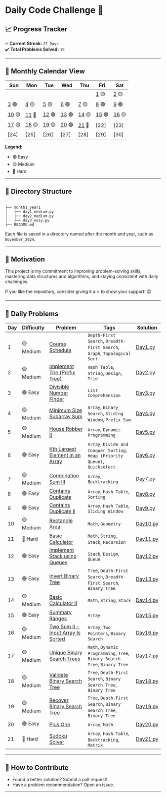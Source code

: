# **Daily Code Challenge 🚀**

## **📈 Progress Tracker**  
🔥 **Current Streak:** `27 Days`  
✔️ **Total Problems Solved:** `19`

---

## **📅 Monthly Calendar View**  
| Sun                                    | Mon                                    | Tue                                    | Wed                                  | Thu                                    | Fri                                  | Sat                                    |
| -------------------------------------- | -------------------------------------- | -------------------------------------- | ------------------------------------ | -------------------------------------- | ------------------------------------ | -------------------------------------- |
|                                        |                                        |                                        |                                      |                                        | [1](november_2024/day1_medium.py) 🟡 | [2](november_2024/day2_medium.py) 🟡   |
| [3](november_2024/day3_easy.py) 🟢     | [4](november_2024/day4_medium.py) 🟡   | [5](november_2024/day5_medium.py) 🟡   | [6](november_2024/day5_medium.py) 🟢 | [7](november_2024/day7_medium.py) 🟡   | [8](november_2024/day8_easy.py) 🟢   | [9](november_2024/day9_easy.py) 🟢     |
| [10](november_2024/day10_medium.py) 🟡 | [11](november_2024/day11_hard.py) 🔴   | [12](november_2024/day12_easy.py) 🟢   | [13](november_2024/day13_easy.py) 🟢 | [14](november_2024/day14_medium.py) 🟡 | [15](november_2024/day15_easy.py) 🟢 | [16](november_2024/day16_medium.py) 🟡 |
| [17](november_2024/day17_medium.py) 🟡 | [18](november_2024/day18_medium.py) 🟡 | [19](november_2024/day19_medium.py) 🟡 | [20](november_2024/day20_easy.py) 🟢 | [21](november_2024/day21_hard.py) 🔴   | [22]                                 | [23]                                   |
| [24]                                   | [25]                                   | [26]                                   | [27]                                 | [28]                                   | [29]                                 | [30]                                   |


**Legend:**  
- 🟢 Easy  
- 🟡 Medium  
- 🔴 Hard  

---

## **📂 Directory Structure**  
```plaintext
.
├── month1_year1
│   ├── day1_medium.py
│   ├── day2_medium.py
│   ├── day3_easy.py
├── README.md
```

Each file is saved in a directory named after the month and year, such as `November_2024`.  

---

## **🚀 Motivation**  
This project is my commitment to improving problem-solving skills, mastering data structures and algorithms, and staying consistent with daily challenges.  

If you like the repository, consider giving it a ⭐ to show your support! 😊  

---

## **📝 Daily Problems**  

| **Day** | **Difficulty** | **Problem**                                                                                                                                | **Tags**                                                                         | **Solution**                              |
| ------- | -------------- | ------------------------------------------------------------------------------------------------------------------------------------------ | -------------------------------------------------------------------------------- | ----------------------------------------- |
| 1       | 🟡 Medium      | [Course Schedule](https://leetcode.com/problems/course-schedule/)                                                                          | `Depth-First Search`, `Breadth-First Search`, `Graph`, `Topological Sort`        | [Day1.py](november_2024/day1_medium.py)   |
| 2       | 🟡 Medium      | [Implement Trie (Prefix Tree)](https://leetcode.com/problems/implement-trie-prefix-tree/)                                                  | `Hash Table`, `String`, `Design`, `Trie`                                         | [Day2.py](november_2024/day2_medium.py)   |
| 3       | 🟢 Easy        | [Divisible Number Finder](https://www.codechef.com/practice/course/python-coding-challenges/PYTHONCHC01/problems/PYTHONCH01?tab=statement) | `List Comprehension`                                                             | [Day3.py](november_2024/day3_easy.py)     |
| 4       | 🟡 Medium      | [Minimum Size Subarray Sum](https://leetcode.com/problems/minimum-size-subarray-sum/)                                                      | `Array`, `Binary Search`, `Sliding Window`, `Prefix Sum`                         | [Day4.py](november_2024/day4_medium.py)   |
| 5       | 🟡 Medium      | [House Robber II](https://leetcode.com/problems/house-robber-ii/)                                                                          | `Array`, `Dynamic Programming`                                                   | [Day5.py](november_2024/day5_medium.py)   |
| 6       | 🟢 Easy        | [Kth Largest Element in an Array](https://leetcode.com/problems/kth-largest-element-in-an-array/)                                          | `Array`, `Divide and Conquer`, `Sorting`, `Heap (Priority Queue)`, `Quickselect` | [Day6.py](november_2024/day6_medium.py)   |
| 7       | 🟡 Medium      | [Combination Sum III](https://leetcode.com/problems/combination-sum-iii/)                                                                  | `Array`, `Backtracking`                                                          | [Day7.py](november_2024/day7_medium.py)   |
| 8       | 🟢 Easy        | [Contains Duplicate](https://leetcode.com/problems/contains-duplicate/)                                                                    | `Array`, `Hash Table`, `Sorting`                                                 | [Day8.py](november_2024/day8_easy.py)     |
| 9       | 🟢 Easy        | [Contains Duplicate II](https://leetcode.com/problems/contains-duplicate-ii/)                                                              | `Array`, `Hash Table`, `Sliding Window`                                          | [Day9.py](november_2024/day9_easy.py)     |
| 10      | 🟡 Medium      | [Rectangle Area](https://leetcode.com/problems/rectangle-area/)                                                                            | `Math`, `Geometry`                                                               | [Day10.py](november_2024/day10_medium.py) |
| 11      | 🔴 Hard        | [Basic Calculator](https://leetcode.com/problems/basic-calculator/)                                                                        | `Math`, `String`, `Stack`, `Recursion`                                           | [Day11.py](november_2024/day11_hard.py)   |
| 12      | 🟢 Easy        | [Implement Stack using Queues](https://leetcode.com/problems/implement-stack-using-queues/)                                                | `Stack`, `Design`, `Queue`                                                       | [Day12.py](november_2024/day12_easy.py)   |
| 13      | 🟢 Easy        | [Invert Binary Tree](https://leetcode.com/problems/invert-binary-tree/)                                                                    | `Tree`, `Depth-First Search`, `Breadth-First Search`, `Binary Tree`              | [Day13.py](november_2024/day13_easy.py)   |
| 14      | 🟡 Medium      | [Basic Calculator II](https://leetcode.com/problems/basic-calculator-ii/)                                                                  | `Math`, `String`, `Stack`                                                        | [Day14.py](november_2024/day14_medium.py) |
| 15      | 🟢 Easy        | [Summary Ranges](https://leetcode.com/problems/summary-ranges/)                                                                            | `Array`                                                                          | [Day15.py](november_2024/day15_easy.py)   |
| 16      | 🟡 Medium      | [Two Sum II - Input Array Is Sorted](https://leetcode.com/problems/two-sum-ii-input-array-is-sorted/)                                      | `Array`, `Two Pointers`, `Binary Search`                                         | [Day16.py](november_2024/day16_medium.py) |
| 17      | 🟡 Medium      | [Unique Binary Search Trees](https://leetcode.com/problems/unique-binary-search-trees/)                                                    | `Math`, `Dynamic Programming`, `Tree`, `Binary Search Tree`, `Binary Tree`       | [Day17.py](november_2024/day17_medium.py) |
| 18      | 🟡 Medium      | [Validate Binary Search Tree](https://leetcode.com/problems/validate-binary-search-tree/)                                                  | `Tree`, `Depth-First Search`, `Binary Search Tree`, `Binary Tree`                | [Day18.py](november_2024/day18_medium.py) |
| 19      | 🟡 Medium      | [Recover Binary Search Tree](https://leetcode.com/problems/recover-binary-search-tree/)                                                    | `Tree`, `Depth-First Search`, `Binary Search Tree`, `Binary Tree`                | [Day19.py](november_2024/day19_medium.py) |
| 20      | 🟢 Easy        | [Plus One](https://leetcode.com/problems/plus-one/)                                                                                        | `Array`, `Math`                                                                  | [Day20.py](november_2024/day20_easy.py)   |
| 21      | 🔴 Hard        | [Sudoku Solver](https://leetcode.com/problems/sudoku-solver/)                                                                              | `Array`, `Hash Table`, `Backtracking`, `Matrix`                                  | [Day21.py](november_2024/day21_hard.py)   |

---

## **🌟 How to Contribute**  
- Found a better solution? Submit a pull request!  
- Have a problem recommendation? Open an issue.  

---

